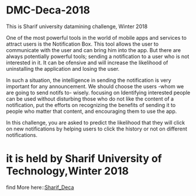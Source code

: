# DMC-Deca-2018
This is Sharif university datamining challenge, Winter 2018


One of the most powerful tools in the world of mobile apps and services to attract users is the Notification Box. This tool allows the user to communicate with the user and can bring him into the app. But there are always potentially powerful tools; sending a notification to a user who is not interested in it.
It can be ofensive and will increase the likelihood of uninstalling the application and losing the user.


In such a situation, the intelligence in sending the notification is very important for any announcement. We should choose the users -whom we are going to send notifs to- wisely.
focusing on Identifying interested people can be used without disturbing those who do not like the content of a notification, put the efforts on recognizing the benefits of sending it to people who matter that content, and encouraging them to use the app.

In this challenge, you are asked to predict the likelihood that they will click on new notifications by helping users to click the history or not on different notifications.


# it is held by Sharif University of Technology,Winter 2018
  find More here::[Sharif_Deca](http://deca.pushe.co/)


